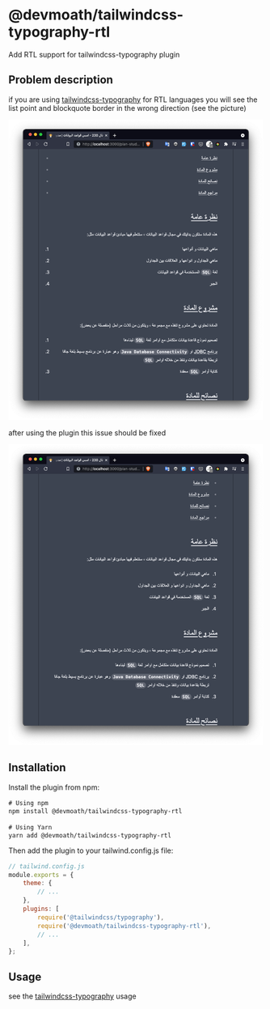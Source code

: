 # @devmoath/tailwindcss-typography-rtl

Add RTL support for tailwindcss-typography plugin

## Problem description

if you are using [tailwindcss-typography](https://github.com/tailwindlabs/tailwindcss-typography) for RTL languages you will see the list point and blockquote border in the wrong direction (see the picture)

![before](img/before.png)

after using the plugin this issue should be fixed

![after](img/after.png)

## Installation

Install the plugin from npm:

```shell
# Using npm
npm install @devmoath/tailwindcss-typography-rtl

# Using Yarn
yarn add @devmoath/tailwindcss-typography-rtl
```

Then add the plugin to your tailwind.config.js file:

```javascript
// tailwind.config.js
module.exports = {
    theme: {
        // ...
    },
    plugins: [
        require('@tailwindcss/typography'),
        require('@devmoath/tailwindcss-typography-rtl'),
        // ...
    ],
};
```

## Usage

see the [tailwindcss-typography](https://github.com/tailwindlabs/tailwindcss-typography) usage
